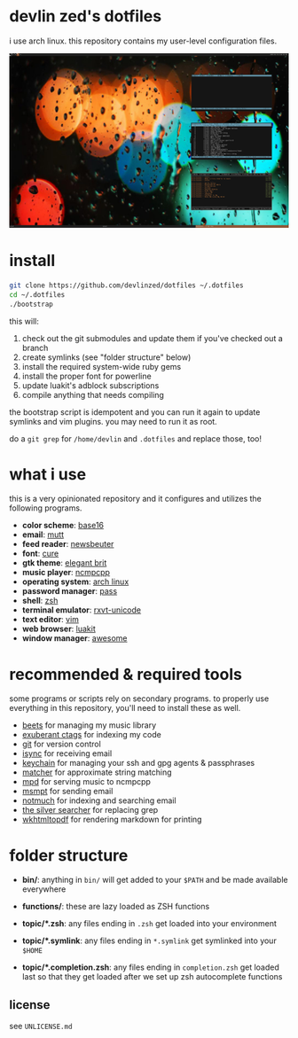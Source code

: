 devlin zed's dotfiles
=====================

i use arch linux.  this repository contains my user-level configuration files.

![screenshpt](screenshot.png)

install
=======

```sh
git clone https://github.com/devlinzed/dotfiles ~/.dotfiles
cd ~/.dotfiles
./bootstrap
```

this will:

1. check out the git submodules and update them if you've checked out a branch
2. create symlinks (see "folder structure" below)
3. install the required system-wide ruby gems
4. install the proper font for powerline
5. update luakit's adblock subscriptions
6. compile anything that needs compiling

the bootstrap script is idempotent and you can run it again to update symlinks
and vim plugins.  you may need to run it as root.

do a `git grep` for `/home/devlin` and `.dotfiles` and replace those, too!

what i use
==========

this is a very opinionated repository and it configures and utilizes the
following programs.

* **color scheme**: [base16](https://github.com/chriskempson/base16)
* **email**: [mutt](http://mutt.org/)
* **feed reader**: [newsbeuter](http://newsbeuter.org/)
* **font**: [cure](http://artwizaleczapka.sourceforge.net/)
* **gtk theme**: [elegant brit](http://grvrulz.deviantart.com/art/Elegant-Brit-gnome3-208925032)
* **music player**: [ncmpcpp](http://ncmpcpp.rybczak.net/)
* **operating system**: [arch linux](http://archlinux.org)
* **password manager**: [pass](http://zx2c4.com/projects/password-store/)
* **shell**: [zsh](http://zsh.org/)
* **terminal emulator**: [rxvt-unicode](https://en.wikipedia.org/wiki/Rxvt)
* **text editor**: [vim](http://vim.org)
* **web browser**: [luakit](http://luakit.org)
* **window manager**: [awesome](http://awesome.naquadah.org/)

recommended & required tools
============================

some programs or scripts rely on secondary programs.  to properly use
everything in this repository, you'll need to install these as well.

* [beets](http://beets.radbox.org) for managing my music library
* [exuberant ctags](http://ctags.sourceforge.net/) for indexing my code
* [git](http://git-scm.org) for version control
* [isync](http://isync.sourceforge.net/) for receiving email
* [keychain](http://www.funtoo.org/wiki/Keychain) for managing your ssh and gpg
  agents & passphrases
* [matcher](https://github.com/burke/matcher) for approximate string matching
* [mpd](http://mpd.wikia.com/wiki/Music_Player_Daemon_Wiki) for serving music
  to ncmpcpp
* [msmpt](http://msmtp.sourceforge.net) for sending email
* [notmuch](http://notmuchmail.org/) for indexing and searching email
* [the silver searcher](https://github.com/ggreer/the_silver_searcher) for
  replacing grep
* [wkhtmltopdf](http://code.google.com/p/wkhtmltopdf/) for rendering markdown
  for printing

folder structure
================

- **bin/**: anything in `bin/` will get added to your `$PATH` and be made
  available everywhere

- **functions/**: these are lazy loaded as ZSH functions

- **topic/\*.zsh**: any files ending in `.zsh` get loaded into your environment

- **topic/\*.symlink**: any files ending in `*.symlink` get symlinked into your
  `$HOME`

- **topic/\*.completion.zsh**: any files ending in `completion.zsh` get loaded
  last so that they get loaded after we set up zsh autocomplete functions

license
-------

see `UNLICENSE.md`
